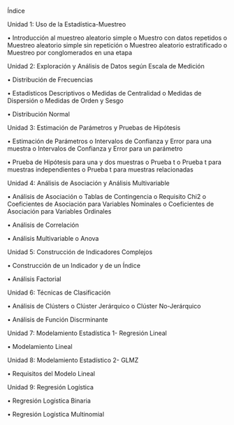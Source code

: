 
Índice

Unidad 1: Uso de la Estadística-Muestreo

• Introducción al muestreo aleatorio simple o Muestro con datos repetidos o Muestreo aleatorio simple sin repetición o Muestreo aleatorio estratificado o Muestreo por conglomerados en una etapa

Unidad 2: Exploración y Análisis de Datos según Escala de Medición

• Distribución de Frecuencias

• Estadísticos Descriptivos o Medidas de Centralidad o Medidas de Dispersión o Medidas de Orden y Sesgo

• Distribución Normal

Unidad 3: Estimación de Parámetros y Pruebas de Hipótesis

• Estimación de Parámetros o Intervalos de Confianza y Error para una muestra o Intervalos de Confianza y Error para un parámetro

• Prueba de Hipótesis para una y dos muestras o Prueba t o Prueba t para muestras independientes o Prueba t para muestras relacionadas

Unidad 4: Análisis de Asociación y Análisis Multivariable

• Análisis de Asociación o Tablas de Contingencia o Requisito Chi2 o Coeficientes de Asociación para Variables Nominales o Coeficientes de Asociación para Variables Ordinales

• Análisis de Correlación

• Análisis Multivariable o Anova

Unidad 5: Construcción de Indicadores Complejos

• Construcción de un Indicador y de un Índice

• Análisis Factorial

Unidad 6: Técnicas de Clasificación

• Análisis de Clústers o Clúster Jerárquico o Clúster No-Jerárquico

• Análisis de Función Discrminante

Unidad 7: Modelamiento Estadística 1- Regresión Lineal

• Modelamiento Lineal

Unidad 8: Modelamiento Estadístico 2- GLMZ

• Requisitos del Modelo Lineal

Unidad 9: Regresión Logística

• Regresión Logística Binaria

• Regresión Logística Multinomial
